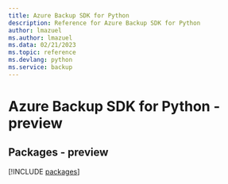 ```yaml
---
title: Azure Backup SDK for Python
description: Reference for Azure Backup SDK for Python
author: lmazuel
ms.author: lmazuel
ms.data: 02/21/2023
ms.topic: reference
ms.devlang: python
ms.service: backup
---
```

# Azure Backup SDK for Python - preview
## Packages - preview
[!INCLUDE [packages](backup-index.md)]